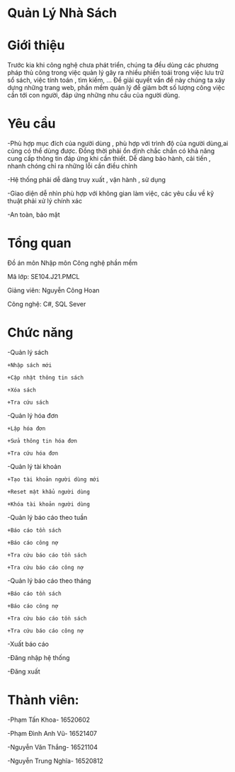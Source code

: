 # Quản Lý Nhà Sách
# Giới thiệu
Trước kia khi công nghệ chưa phát triển, chúng ta đều dùng các phương pháp thủ công trong việc quản lý gây ra nhiều phiền toái trong việc lưu trữ sổ sách, việc tính toán , tìm kiếm, ... Để giải quyết vấn đề này chúng ta xây dựng những trang web, phần mềm quản lý để giảm bớt số lượng công việc cần tới con người, đáp ứng những nhu cầu của người dùng.
# Yêu cầu
-Phù hợp mục đích của người dùng , phù hợp với trình độ của người dùng,ai cũng có thể dùng được. Đồng thời phải ổn định chắc chắn có khả năng cung cấp thông tin đáp ứng khi cần thiết. Dễ dàng bảo hành, cải tiến , nhanh chóng chỉ ra những lỗi cần điều chỉnh

-Hệ thống phải dễ dàng truy xuất , vận hành , sử dụng

-Giao diện dễ nhìn phù hợp với không gian làm việc, các yêu cầu về kỹ thuật phải xử lý chính xác

-An toàn, bảo mật
# Tổng quan
Đồ án môn Nhập môn Công nghệ phần mềm

Mã lớp: SE104.J21.PMCL

Giảng viên: Nguyễn Công Hoan

Công nghệ: C#, SQL Sever
# Chức năng
-Quản lý sách

    +Nhập sách mới
    
    +Cập nhật thông tin sách
    
    +Xóa sách
    
    +Tra cứu sách
    
-Quản lý hóa đơn

    +Lập hóa đơn
    
    +Sửa thông tin hóa đơn
    
    +Tra cứu hóa đơn  
    
-Quản lý tài khoản

    +Tạo tài khoản người dùng mới
    
    +Reset mật khẩu người dùng
    
    +Khóa tài khoản người dùng
    
-Quản lý báo cáo theo tuần

    +Báo cáo tồn sách
    
    +Báo cáo công nợ
    
    +Tra cứu báo cáo tồn sách
    
    +Tra cứu báo cáo công nợ
    
-Quản lý báo cáo theo tháng

    +Báo cáo tồn sách
    
    +Báo cáo công nợ
    
    +Tra cứu báo cáo tồn sách
    
    +Tra cứu báo cáo công nợ
    
-Xuất báo cáo
    
-Đăng nhập hệ thống

-Đăng xuất
# Thành viên:
-Phạm Tấn Khoa- 16520602

-Phạm Đình Anh Vũ- 16521407

-Nguyễn Văn Thắng- 16521104

-Nguyễn Trung Nghĩa- 16520812
